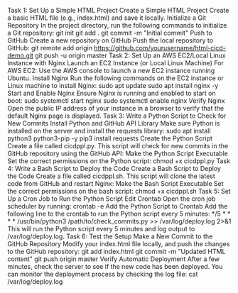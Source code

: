 Task 1: Set Up a Simple HTML Project
Create a Simple HTML Project
Create a basic HTML file (e.g., index.html) and save it locally. 
Initialize a Git Repository
In the project directory, run the following commands to initialize a Git repository:
git init
git add .
git commit -m "Initial commit"
Push to GitHub
Create a new repository on GitHub
Push the local repository to GitHub:
git remote add origin https://github.com/yourusername/html-cicd-demo.git
git push -u origin master
Task 2: Set Up an AWS EC2/Local Linux Instance with Nginx
Launch an EC2 Instance (or Local Linux Machine)
For AWS EC2: Use the AWS console to launch a new EC2 instance running Ubuntu.
Install Nginx
Run the following commands on the EC2 instance or Linux machine to install Nginx:
sudo apt update
sudo apt install nginx -y
Start and Enable Nginx
Ensure Nginx is running and enabled to start on boot:
sudo systemctl start nginx
sudo systemctl enable nginx
Verify Nginx
Open the public IP address of your instance in a browser to verify that the default Nginx page is displayed.
Task 3: Write a Python Script to Check for New Commits
Install Python and GitHub API Library
Make sure Python is installed on the server and install the requests library:
sudo apt install python3 python3-pip -y
pip3 install requests
Create the Python Script
Create a file called cicdppl.py. This script will check for new commits in the GitHub repository using the GitHub API:
Make the Python Script Executable
Set the correct permissions on the Python script:
chmod +x cicdppl.py
Task 4: Write a Bash Script to Deploy the Code
Create a Bash Script to Deploy the Code
Create a file called cicdppl.sh. This script will clone the latest code from GitHub and restart Nginx:
Make the Bash Script Executable
Set the correct permissions on the bash script:
chmod +x cicdppl.sh
Task 5: Set Up a Cron Job to Run the Python Script
Edit Crontab
Open the cron job scheduler by running:
crontab -e
Add the Python Script to Crontab
Add the following line to the crontab to run the Python script every 5 minutes:
*/5 * * * * /usr/bin/python3 /path/to/check_commits.py >> /var/log/deploy.log 2>&1
This will run the Python script every 5 minutes and log output to /var/log/deploy.log.
Task 6: Test the Setup
Make a New Commit to the GitHub Repository
Modify your index.html file locally, and push the changes to the GitHub repository:
git add index.html
git commit -m "Updated HTML content"
git push origin master
Verify Automatic Deployment
After a few minutes, check the server to see if the new code has been deployed.
You can monitor the deployment process by checking the log file:
cat /var/log/deploy.log
